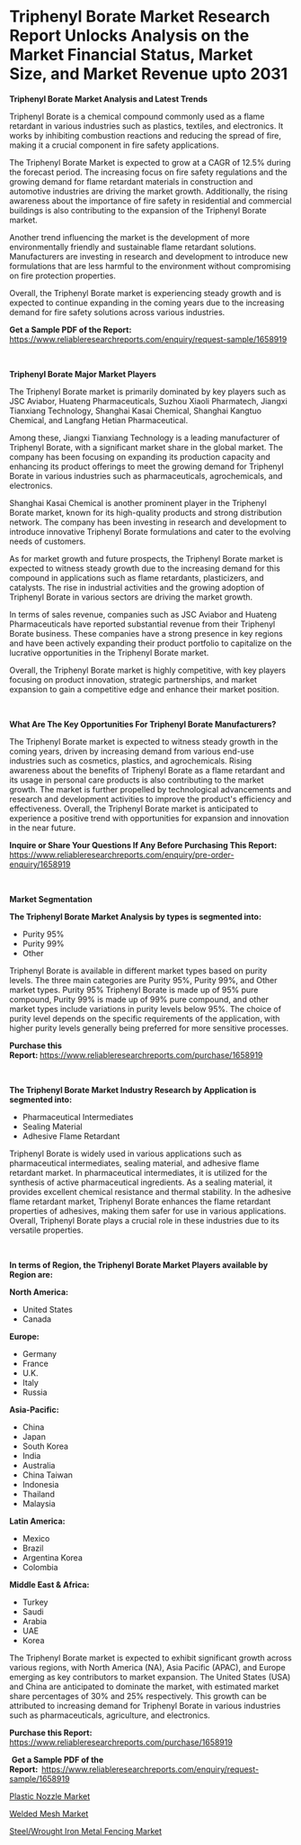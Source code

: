 <p><h1>Triphenyl Borate Market Research Report Unlocks Analysis on the Market Financial Status, Market Size, and Market Revenue upto 2031</h1></p><p><strong>Triphenyl Borate Market Analysis and Latest Trends</strong></p>
<p><p>Triphenyl Borate is a chemical compound commonly used as a flame retardant in various industries such as plastics, textiles, and electronics. It works by inhibiting combustion reactions and reducing the spread of fire, making it a crucial component in fire safety applications.</p><p>The Triphenyl Borate Market is expected to grow at a CAGR of 12.5% during the forecast period. The increasing focus on fire safety regulations and the growing demand for flame retardant materials in construction and automotive industries are driving the market growth. Additionally, the rising awareness about the importance of fire safety in residential and commercial buildings is also contributing to the expansion of the Triphenyl Borate market.</p><p>Another trend influencing the market is the development of more environmentally friendly and sustainable flame retardant solutions. Manufacturers are investing in research and development to introduce new formulations that are less harmful to the environment without compromising on fire protection properties.</p><p>Overall, the Triphenyl Borate market is experiencing steady growth and is expected to continue expanding in the coming years due to the increasing demand for fire safety solutions across various industries.</p></p>
<p><strong>Get a Sample PDF of the Report:&nbsp;</strong> <a href="https://www.reliableresearchreports.com/enquiry/request-sample/1658919">https://www.reliableresearchreports.com/enquiry/request-sample/1658919</a></p>
<p>&nbsp;</p>
<p><strong>Triphenyl Borate Major Market Players</strong></p>
<p><p>The Triphenyl Borate market is primarily dominated by key players such as JSC Aviabor, Huateng Pharmaceuticals, Suzhou Xiaoli Pharmatech, Jiangxi Tianxiang Technology, Shanghai Kasai Chemical, Shanghai Kangtuo Chemical, and Langfang Hetian Pharmaceutical. </p><p>Among these, Jiangxi Tianxiang Technology is a leading manufacturer of Triphenyl Borate, with a significant market share in the global market. The company has been focusing on expanding its production capacity and enhancing its product offerings to meet the growing demand for Triphenyl Borate in various industries such as pharmaceuticals, agrochemicals, and electronics. </p><p>Shanghai Kasai Chemical is another prominent player in the Triphenyl Borate market, known for its high-quality products and strong distribution network. The company has been investing in research and development to introduce innovative Triphenyl Borate formulations and cater to the evolving needs of customers.</p><p>As for market growth and future prospects, the Triphenyl Borate market is expected to witness steady growth due to the increasing demand for this compound in applications such as flame retardants, plasticizers, and catalysts. The rise in industrial activities and the growing adoption of Triphenyl Borate in various sectors are driving the market growth. </p><p>In terms of sales revenue, companies such as JSC Aviabor and Huateng Pharmaceuticals have reported substantial revenue from their Triphenyl Borate business. These companies have a strong presence in key regions and have been actively expanding their product portfolio to capitalize on the lucrative opportunities in the Triphenyl Borate market. </p><p>Overall, the Triphenyl Borate market is highly competitive, with key players focusing on product innovation, strategic partnerships, and market expansion to gain a competitive edge and enhance their market position.</p></p>
<p>&nbsp;</p>
<p><strong>What Are The Key Opportunities For Triphenyl Borate Manufacturers?</strong></p>
<p><p>The Triphenyl Borate market is expected to witness steady growth in the coming years, driven by increasing demand from various end-use industries such as cosmetics, plastics, and agrochemicals. Rising awareness about the benefits of Triphenyl Borate as a flame retardant and its usage in personal care products is also contributing to the market growth. The market is further propelled by technological advancements and research and development activities to improve the product's efficiency and effectiveness. Overall, the Triphenyl Borate market is anticipated to experience a positive trend with opportunities for expansion and innovation in the near future.</p></p>
<p><strong>Inquire or Share Your Questions If Any Before Purchasing This Report:</strong> <a href="https://www.reliableresearchreports.com/enquiry/pre-order-enquiry/1658919">https://www.reliableresearchreports.com/enquiry/pre-order-enquiry/1658919</a></p>
<p>&nbsp;</p>
<p><strong>Market Segmentation</strong></p>
<p><strong>The Triphenyl Borate Market Analysis by types is segmented into:</strong></p>
<p><ul><li>Purity 95%</li><li>Purity 99%</li><li>Other</li></ul></p>
<p><p>Triphenyl Borate is available in different market types based on purity levels. The three main categories are Purity 95%, Purity 99%, and Other market types. Purity 95% Triphenyl Borate is made up of 95% pure compound, Purity 99% is made up of 99% pure compound, and other market types include variations in purity levels below 95%. The choice of purity level depends on the specific requirements of the application, with higher purity levels generally being preferred for more sensitive processes.</p></p>
<p><strong>Purchase this Report:&nbsp;</strong><a href="https://www.reliableresearchreports.com/purchase/1658919">https://www.reliableresearchreports.com/purchase/1658919</a></p>
<p>&nbsp;</p>
<p><strong>The Triphenyl Borate Market Industry Research by Application is segmented into:</strong></p>
<p><ul><li>Pharmaceutical Intermediates</li><li>Sealing Material</li><li>Adhesive Flame Retardant</li></ul></p>
<p><p>Triphenyl Borate is widely used in various applications such as pharmaceutical intermediates, sealing material, and adhesive flame retardant market. In pharmaceutical intermediates, it is utilized for the synthesis of active pharmaceutical ingredients. As a sealing material, it provides excellent chemical resistance and thermal stability. In the adhesive flame retardant market, Triphenyl Borate enhances the flame retardant properties of adhesives, making them safer for use in various applications. Overall, Triphenyl Borate plays a crucial role in these industries due to its versatile properties.</p></p>
<p>&nbsp;</p>
<p><strong>In terms of Region, the Triphenyl Borate Market Players available by Region are:</strong></p>
<p>
    <p> <strong> North America: </strong>
        <ul>
            <li>United States</li>
            <li>Canada</li>
        </ul>
        </p> 
    <p> <strong> Europe: </strong>
        <ul>
            <li>Germany</li>
            <li>France</li>
            <li>U.K.</li>
            <li>Italy</li>
            <li>Russia</li>
        </ul>
        </p> 
    <p> <strong> Asia-Pacific: </strong>
        <ul>
            <li>China</li>
            <li>Japan</li>
            <li>South Korea</li>
            <li>India</li>
            <li>Australia</li>
            <li>China Taiwan</li>
            <li>Indonesia</li>
            <li>Thailand</li>
            <li>Malaysia</li>
        </ul>
        </p> 
    <p> <strong> Latin America: </strong>
        <ul>
            <li>Mexico</li>
            <li>Brazil</li>
            <li>Argentina Korea</li>
            <li>Colombia</li>
        </ul>
        </p> 
    <p> <strong> Middle East & Africa: </strong>
        <ul>
            <li>Turkey</li>
            <li>Saudi</li>
            <li>Arabia</li>
            <li>UAE</li>
            <li>Korea</li>
        </ul>
    </p>
    </p>
<p><p>The Triphenyl Borate market is expected to exhibit significant growth across various regions, with North America (NA), Asia Pacific (APAC), and Europe emerging as key contributors to market expansion. The United States (USA) and China are anticipated to dominate the market, with estimated market share percentages of 30% and 25% respectively. This growth can be attributed to increasing demand for Triphenyl Borate in various industries such as pharmaceuticals, agriculture, and electronics.</p></p>
<p><strong>Purchase this Report: </strong><a href="https://www.reliableresearchreports.com/purchase/1658919">https://www.reliableresearchreports.com/purchase/1658919</a></p>
<p>&nbsp;<strong>Get a Sample PDF of the Report:&nbsp;&nbsp;</strong><a href="https://www.reliableresearchreports.com/enquiry/request-sample/1658919">https://www.reliableresearchreports.com/enquiry/request-sample/1658919</a></p>
<p><strong></strong></p>
<p><p><a href="https://view.publitas.com/reportprime-1/plastic-nozzle-market-research-report-reveals-the-latest-trends-and-opportunities-of-this-market-for-period-from-2023-2030/">Plastic Nozzle Market</a></p><p><a href="https://view.publitas.com/reportprime-1/welded-mesh-market-analysis-examines-its-scope-on-growth-opportunities-and-forecasted-trends-spanning-from-2023-to-2030/">Welded Mesh Market</a></p><p><a href="https://view.publitas.com/reportprime-1/steel-wrought-iron-metal-fencing-market-centers-on-aspects-such-as-market-growth-market-share-market-opportunity-and-projected-forecasts-spanning-from-2023-to-2030/">Steel/Wrought Iron Metal Fencing Market</a></p></p>